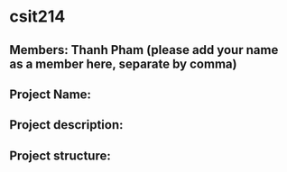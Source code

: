 # csit214

## Members: Thanh Pham (please add your name as a member here, separate by comma)
## Project Name:
## Project description:
## Project structure: